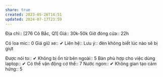 ```yaml
---
share: true
created: 2023-05-26T14:51
updated: 2024-07-17T23:59
---
```

Địa chỉ:: [276 Cô Bắc, Q1]
Giá:: 30k-50k
Giờ đóng cửa:: 22h

Có loa mic:: 0
Giá giữ xe:: ✔
Liên hệ:: 
Lưu ý:: đèn không biết lúc nào sẽ bị giựt


Được nói to:: ✔
Không bị ồn từ bên ngoài:: 5
Bàn phù hợp cho việc dùng laptop:: ✔
Có thể vận động cơ thể:: 7
Nước ngon:: ✔
Không gian tạo cảm hứng:: 5
